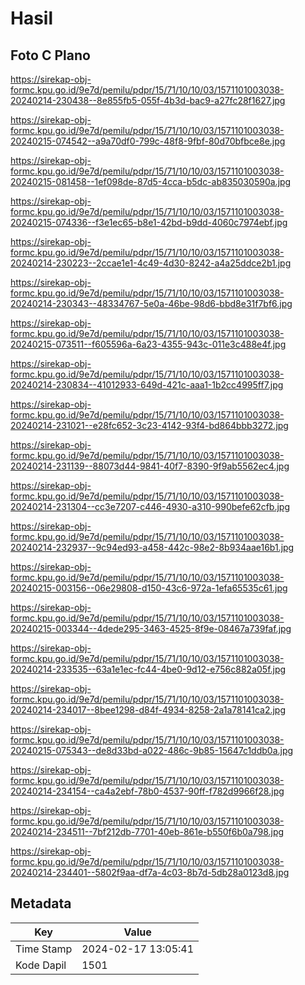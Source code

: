 # Hasil

## Foto C Plano

https://sirekap-obj-formc.kpu.go.id/9e7d/pemilu/pdpr/15/71/10/10/03/1571101003038-20240214-230438--8e855fb5-055f-4b3d-bac9-a27fc28f1627.jpg

https://sirekap-obj-formc.kpu.go.id/9e7d/pemilu/pdpr/15/71/10/10/03/1571101003038-20240215-074542--a9a70df0-799c-48f8-9fbf-80d70bfbce8e.jpg

https://sirekap-obj-formc.kpu.go.id/9e7d/pemilu/pdpr/15/71/10/10/03/1571101003038-20240215-081458--1ef098de-87d5-4cca-b5dc-ab835030590a.jpg

https://sirekap-obj-formc.kpu.go.id/9e7d/pemilu/pdpr/15/71/10/10/03/1571101003038-20240215-074336--f3e1ec65-b8e1-42bd-b9dd-4060c7974ebf.jpg

https://sirekap-obj-formc.kpu.go.id/9e7d/pemilu/pdpr/15/71/10/10/03/1571101003038-20240214-230223--2ccae1e1-4c49-4d30-8242-a4a25ddce2b1.jpg

https://sirekap-obj-formc.kpu.go.id/9e7d/pemilu/pdpr/15/71/10/10/03/1571101003038-20240214-230343--48334767-5e0a-46be-98d6-bbd8e31f7bf6.jpg

https://sirekap-obj-formc.kpu.go.id/9e7d/pemilu/pdpr/15/71/10/10/03/1571101003038-20240215-073511--f605596a-6a23-4355-943c-011e3c488e4f.jpg

https://sirekap-obj-formc.kpu.go.id/9e7d/pemilu/pdpr/15/71/10/10/03/1571101003038-20240214-230834--41012933-649d-421c-aaa1-1b2cc4995ff7.jpg

https://sirekap-obj-formc.kpu.go.id/9e7d/pemilu/pdpr/15/71/10/10/03/1571101003038-20240214-231021--e28fc652-3c23-4142-93f4-bd864bbb3272.jpg

https://sirekap-obj-formc.kpu.go.id/9e7d/pemilu/pdpr/15/71/10/10/03/1571101003038-20240214-231139--88073d44-9841-40f7-8390-9f9ab5562ec4.jpg

https://sirekap-obj-formc.kpu.go.id/9e7d/pemilu/pdpr/15/71/10/10/03/1571101003038-20240214-231304--cc3e7207-c446-4930-a310-990befe62cfb.jpg

https://sirekap-obj-formc.kpu.go.id/9e7d/pemilu/pdpr/15/71/10/10/03/1571101003038-20240214-232937--9c94ed93-a458-442c-98e2-8b934aae16b1.jpg

https://sirekap-obj-formc.kpu.go.id/9e7d/pemilu/pdpr/15/71/10/10/03/1571101003038-20240215-003156--06e29808-d150-43c6-972a-1efa65535c61.jpg

https://sirekap-obj-formc.kpu.go.id/9e7d/pemilu/pdpr/15/71/10/10/03/1571101003038-20240215-003344--4dede295-3463-4525-8f9e-08467a739faf.jpg

https://sirekap-obj-formc.kpu.go.id/9e7d/pemilu/pdpr/15/71/10/10/03/1571101003038-20240214-233535--63a1e1ec-fc44-4be0-9d12-e756c882a05f.jpg

https://sirekap-obj-formc.kpu.go.id/9e7d/pemilu/pdpr/15/71/10/10/03/1571101003038-20240214-234017--8bee1298-d84f-4934-8258-2a1a78141ca2.jpg

https://sirekap-obj-formc.kpu.go.id/9e7d/pemilu/pdpr/15/71/10/10/03/1571101003038-20240215-075343--de8d33bd-a022-486c-9b85-15647c1ddb0a.jpg

https://sirekap-obj-formc.kpu.go.id/9e7d/pemilu/pdpr/15/71/10/10/03/1571101003038-20240214-234154--ca4a2ebf-78b0-4537-90ff-f782d9966f28.jpg

https://sirekap-obj-formc.kpu.go.id/9e7d/pemilu/pdpr/15/71/10/10/03/1571101003038-20240214-234511--7bf212db-7701-40eb-861e-b550f6b0a798.jpg

https://sirekap-obj-formc.kpu.go.id/9e7d/pemilu/pdpr/15/71/10/10/03/1571101003038-20240214-234401--5802f9aa-df7a-4c03-8b7d-5db28a0123d8.jpg


## Metadata

| Key        | Value               |
| ---------- | ------------------- |
| Time Stamp | 2024-02-17 13:05:41 |
| Kode Dapil | 1501                |



